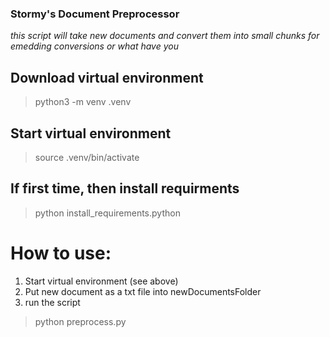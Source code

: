 ### Stormy's Document Preprocessor  

*this script will take new documents and convert them into small chunks for emedding conversions or what have you*

## Download virtual environment   
> python3 -m venv .venv  

## Start virtual environment   
> source .venv/bin/activate  

## If first time, then install requirments
> python install_requirements.python  


# How to use:  
1) Start virtual environment (see above)
2) Put new document as a txt file into newDocumentsFolder
3) run the script  
> python preprocess.py